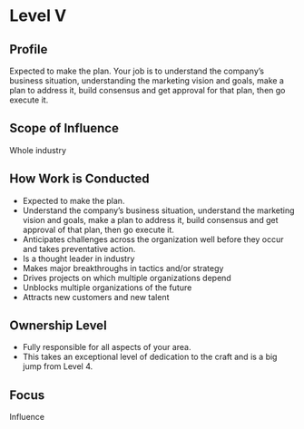 # Level V

## Profile

Expected to make the plan. Your job is to understand the company’s business situation, understanding the marketing vision and goals, make a plan to address it, build consensus and get approval for that plan, then go execute it. 

## Scope of Influence

Whole industry

## How Work is Conducted

- Expected to make the plan.
- Understand the company’s business situation, understand the marketing vision and goals, make a plan to address it, build consensus and get approval of that plan, then go execute it.
- Anticipates challenges across the organization well before they occur and takes preventative action.
- Is a thought leader in industry
- Makes major breakthroughs in tactics and/or strategy
- Drives projects on which multiple organizations depend
- Unblocks multiple organizations of the future
- Attracts new customers and new talent

## Ownership Level

- Fully responsible for all aspects of your area.
- This takes an exceptional level of 
dedication to the craft and is a big jump from Level 4.

## Focus

Influence
